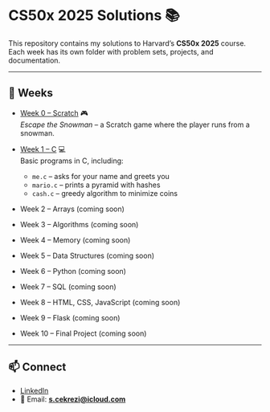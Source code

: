 # CS50x 2025 Solutions 📚

This repository contains my solutions to Harvard’s **CS50x 2025** course.  
Each week has its own folder with problem sets, projects, and documentation.  

---

## 📌 Weeks

- [Week 0 – Scratch](week0) 🎮  
  *Escape the Snowman* – a Scratch game where the player runs from a snowman.

- [Week 1 – C](week1) 💻  
  Basic programs in C, including:
  - `me.c` – asks for your name and greets you
  - `mario.c` – prints a pyramid with hashes
  - `cash.c` – greedy algorithm to minimize coins

- Week 2 – Arrays (coming soon)  
- Week 3 – Algorithms (coming soon)  
- Week 4 – Memory (coming soon)  
- Week 5 – Data Structures (coming soon)  
- Week 6 – Python (coming soon)  
- Week 7 – SQL (coming soon)  
- Week 8 – HTML, CSS, JavaScript (coming soon)  
- Week 9 – Flask (coming soon)  
- Week 10 – Final Project (coming soon)  

---

## 📫 Connect

- [LinkedIn](https://www.linkedin.com/in/sindicekrezi/)  
- 📧 Email: **s.cekrezi@icloud.com**
